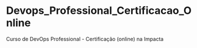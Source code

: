 # Devops_Professional_Certificacao_Online
Curso de DevOps Professional - Certificação (online) na Impacta
